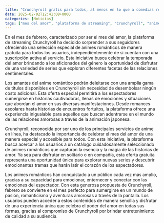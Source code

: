 ```yaml
---
title: "Crunchyroll gratis para todos, al menos en lo que a comedias románticas se refiere"
date: 2025-02-02T12:41:08+0000
categories: [Noticias]
tags: ["mes del amor", "plataforma de streaming", "Crunchyroll", "animes románticos", "series de amor", "relaciones sentimentales", "anime romántico."]
---
```


En el mes de febrero, caracterizado por ser el mes del amor, la plataforma de streaming Crunchyroll ha decidido sorprender a sus seguidores ofreciendo una selección especial de animes románticos de manera gratuita para todos los usuarios, independientemente de si cuentan con una suscripción activa al servicio. Esta iniciativa busca celebrar la temporada del amor brindando a los aficionados del género la oportunidad de disfrutar de una variedad de series que exploran diferentes facetas de las relaciones sentimentales.

Los amantes del anime romántico podrán deleitarse con una amplia gama de títulos disponibles en Crunchyroll sin necesidad de desembolsar ningún costo adicional. Esta oferta especial permitirá a los espectadores sumergirse en historias cautivadoras, llenas de emociones y situaciones que abordan el amor en sus diversas manifestaciones. Desde romances escolares hasta historias de encuentros fortuitos, la plataforma ofrece una experiencia inigualable para aquellos que buscan adentrarse en el mundo de las relaciones amorosas a través de la animación japonesa.

Crunchyroll, reconocida por ser uno de los principales servicios de anime en línea, ha destacado la importancia de celebrar el mes del amor de una manera especial y accesible para todos. Con esta iniciativa, la plataforma busca acercar a los usuarios a un catálogo cuidadosamente seleccionado de animes románticos que capturan la esencia y la magia de las historias de amor. Ya sea para disfrutar en solitario o en compañía, esta oferta gratuita representa una oportunidad única para explorar nuevas series y descubrir emocionantes tramas que harán latir el corazón de los espectadores.

Los animes románticos han conquistado a un público cada vez más amplio, gracias a su capacidad para emocionar, enternecer y conectar con las emociones del espectador. Con esta generosa propuesta de Crunchyroll, febrero se convierte en el mes perfecto para sumergirse en un mundo de pasión, romanticismo y aventuras amorosas a través de la pantalla. Los usuarios pueden acceder a estos contenidos de manera sencilla y disfrutar de una experiencia única que celebra el poder del amor en todas sus formas, gracias al compromiso de Crunchyroll por brindar entretenimiento de calidad a su audiencia.
    